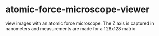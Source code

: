 # atomic-force-microscope-viewer
view images with an atomic force microscope. The Z axis is captured in nanometers and measurements are made for a 128x128 matrix
